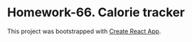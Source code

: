 # Homework-66. Calorie tracker

This project was bootstrapped with [Create React App](https://github.com/facebook/create-react-app).
